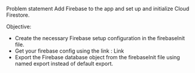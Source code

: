 Problem statement
Add Firebase to the app and set up and initialize Cloud Firestore.

Objective:

- Create the necessary Firebase setup configuration in the firebaseInit file.
- Get your firebase config using the link : Link
- Export the Firebase database object from the firebaseInit file using named export instead of default export.
